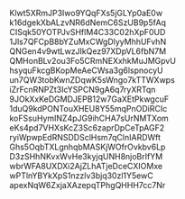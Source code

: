 Klwt5XRmJP3Iwo9YQqFXs5jGLYp0aE0w
k16dgekXbALzvNR6dNemC6SzUB9p5fAq
CISqk50YOTPJvSHflM4C33C02hXpF0UD
1Jls7QFCpB8bYZuMxCWgDlyyMhhUFvhN
QNGen4v9wtLwzJIkQez97XDpVL6fbN7M
QMHonBLv2ou3Fo5CRmNEXxhkMuJMGpvU
hsyquFkcgBKopMeAeCWsa3g6lspnocyU
un7QW3tobKwnZDqwK5sWngo7kTTWXwps
iZrFcnRNPZt3IcYSPCN9gA6q7ryXRTqn
9JOkXxKeDGMDJEPB12w7GaXEtPkwgcuF
1duQ9kdPONTouXHEU8Y55mqPnODiRCIc
koFSsuHymINZ4pJG9ihCHA7sUrNMTXom
eKs4pd7VHXsKcZ3Sc6zaprDpCeTpAGF2
ryiWpwpEdRNSDDSclHsm7qClnIARDWft
Ghs5OqbTXLgnhqbMASKjWOfrOvkbv6Lp
D3zSHhNKvxWvHe3kyjqUNH8njoBrIfYM
wbrWFA8UXDXi2AjZLhATjeDceCXIOMxe
wPTlnYBYkXpS1nzzlv3bjq30zl1Y5ewC
apexNqW6ZxjaXAzepqTPhgQHHH7cc7Nr

